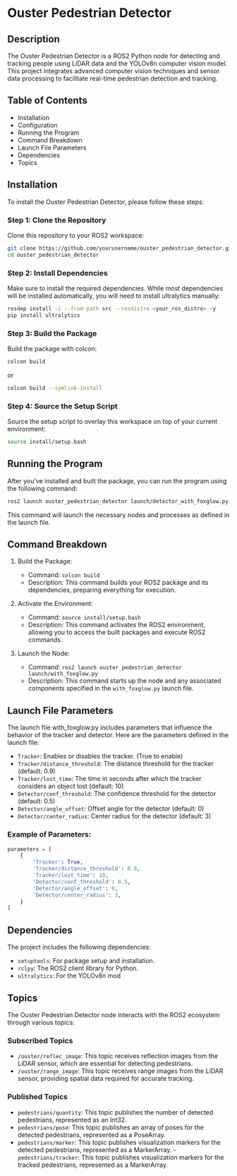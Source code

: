 # Ouster Pedestrian Detector

## Description

The Ouster Pedestrian Detector is a ROS2 Python node for detecting and tracking people using LiDAR data and the YOLOv8n computer vision model. This project integrates advanced computer vision techniques and sensor data processing to facilitate real-time pedestrian detection and tracking.

## Table of Contents

- Installation
- Configuration
- Running the Program
- Command Breakdown
- Launch File Parameters
- Dependencies
- Topics

## Installation

To install the Ouster Pedestrian Detector, please follow these steps:

### Step 1: Clone the Repository

Clone this repository to your ROS2 workspace:
``` bash
git clone https://github.com/yourusername/ouster_pedestrian_detector.git
cd ouster_pedestrian_detector
```

### Step 2: Install Dependencies

Make sure to install the required dependencies. While most dependencies will be installed automatically, you will need to install ultralytics manually:
``` bash
rosdep install -i --from-path src --rosdistro <your_ros_distro> -y
pip install ultralytics
```

### Step 3: Build the Package

Build the package with colcon:
``` bash
colcon build
```
or
``` bash
colcon build --symlink-install
```

### Step 4: Source the Setup Script

Source the setup script to overlay this workspace on top of your current environment:
``` bash
source install/setup.bash
```

## Running the Program

After you've installed and built the package, you can run the program using the following command:
``` bash
ros2 launch ouster_pedestrian_detector launch/detector_with_foxglow.py
```

This command will launch the necessary nodes and processes as defined in the launch file.

## Command Breakdown

1. Build the Package:
   - Command: ```colcon build```
   - Description: This command builds your ROS2 package and its dependencies, preparing everything for execution.

2. Activate the Environment:
   - Command: ```source install/setup.bash```
   - Description: This command activates the ROS2 environment, allowing you to access the built packages and execute ROS2 commands.

3. Launch the Node:
   - Command: ```ros2 launch ouster_pedestrian_detector launch/with_foxglow.py```
   - Description: This command starts up the node and any associated components specified in the ```with_foxglow.py``` launch file.

## Launch File Parameters

The launch file with_foxglow.py includes parameters that influence the behavior of the tracker and detector. Here are the parameters defined in the launch file:

- ```Tracker```: Enables or disables the tracker. (True to enable)
- ```Tracker/distance_threshold```: The distance threshold for the tracker (default: 0.9)
- ```Tracker/lost_time```: The time in seconds after which the tracker considers an object lost (default: 10)
- ```Detector/conf_threshold```: The confidence threshold for the detector (default: 0.5)
- ```Detector/angle_offset```: Offset angle for the detector (default: 0)
- ```Detector/center_radius```: Center radius for the detector (default: 3)

### Example of Parameters:
``` python
parameters = [
    {
        'Tracker': True,
        'Tracker/distance_threshold': 0.9,
        'Tracker/lost_time': 10,
        'Detector/conf_threshold': 0.5,
        'Detector/angle_offset': 0,
        'Detector/center_radius': 3,
    }
]
```

## Dependencies

The project includes the following dependencies:

- ```setuptools```: For package setup and installation.
- ```rclpy```: The ROS2 client library for Python.
- ```ultralytics```: For the YOLOv8n mod

## Topics

The Ouster Pedestrian Detector node interacts with the ROS2 ecosystem through various topics:

### Subscribed Topics
- ```/ouster/reflec_image```: This topic receives reflection images from the LiDAR sensor, which are essential for detecting pedestrians.
- ```/ouster/range_image```: This topic receives range images from the LiDAR sensor, providing spatial data required for accurate tracking.

### Published Topics
- ```pedestrians/quantity```: This topic publishes the number of detected pedestrians, represented as an Int32.
- ```pedestrians/pose```: This topic publishes an array of poses for the detected pedestrians, represented as a PoseArray.
- ```pedestrians/marker```: This topic publishes visualization markers for the detected pedestrians, represented as a MarkerArray.
-```pedestrians/tracker```: This topic publishes visualization markers for the tracked pedestrians, represented as a MarkerArray.
